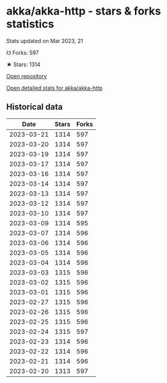 # akka/akka-http - stars & forks statistics

Stats updated on Mar 2023, 21

☋ Forks: 597

★ Stars: 1314

[Open repository](https://github.com/akka/akka-http)

[Open detailed stats for akka/akka-http](https://reviewgithub.com/rep/akka/akka-http)

## Historical data
| Date | Stars | Forks |
|------|-------|-------|
| 2023-03-21 | 1314 | 597 | 
| 2023-03-20 | 1314 | 597 | 
| 2023-03-19 | 1314 | 597 | 
| 2023-03-17 | 1314 | 597 | 
| 2023-03-16 | 1314 | 597 | 
| 2023-03-14 | 1314 | 597 | 
| 2023-03-13 | 1314 | 597 | 
| 2023-03-12 | 1314 | 597 | 
| 2023-03-10 | 1314 | 597 | 
| 2023-03-09 | 1314 | 595 | 
| 2023-03-07 | 1314 | 596 | 
| 2023-03-06 | 1314 | 596 | 
| 2023-03-05 | 1314 | 596 | 
| 2023-03-04 | 1314 | 596 | 
| 2023-03-03 | 1315 | 596 | 
| 2023-03-02 | 1315 | 596 | 
| 2023-03-01 | 1315 | 596 | 
| 2023-02-27 | 1315 | 596 | 
| 2023-02-26 | 1315 | 596 | 
| 2023-02-25 | 1315 | 596 | 
| 2023-02-24 | 1315 | 597 | 
| 2023-02-23 | 1314 | 596 | 
| 2023-02-22 | 1314 | 596 | 
| 2023-02-21 | 1314 | 596 | 
| 2023-02-20 | 1313 | 597 | 

